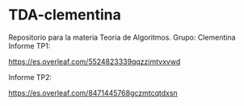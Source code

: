 # TDA-clementina
Repositorio para la materia Teoria de Algoritmos. Grupo: Clementina
Informe TP1:

https://es.overleaf.com/5524823339qqzzjmtvxvwd

Informe TP2:

https://es.overleaf.com/8471445768gczmtcqtdxsn
